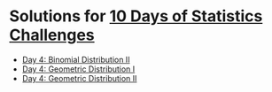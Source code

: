 # Solutions for [10 Days of Statistics Challenges](https://www.hackerrank.com/domains/tutorials/10-days-of-statistics)

* [Day 4: Binomial Distribution II](https://github.com/Mehonoshin/hackerrank/blob/master/statistics/binomial_distribution_2.rb)
* [Day 4: Geometric Distribution I](https://github.com/Mehonoshin/hackerrank/blob/master/statistics/day_4_geometric_distribution_1.rb)
* [Day 4: Geometric Distribution II](https://github.com/Mehonoshin/hackerrank/blob/master/statistics/day_4_geometric_distribution_2.rb)
